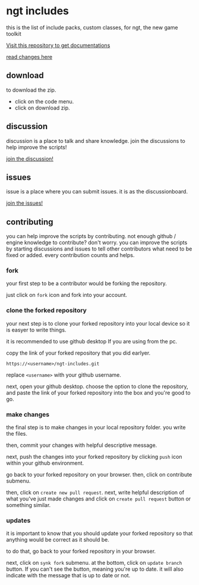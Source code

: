 # ngt includes

this is the list of include packs, custom classes, for ngt, the new game toolkit

[Visit this repository to get documentations](https://github.com/harrymkt/ngt-docs)

[read changes here](changes.md)

## download

to download the zip.

* click on the code menu.
* click on download zip.

## discussion

discussion is a place to talk and share knowledge. join the discussions to help improve the scripts!

[join the discussion!](https://github.com/harrymkt/ngt-includes/discussions)

## issues

issue is a place where you can submit issues. it is as the discussionboard.

[join the issues!](https://github.com/harrymkt/ngt-includes/issues)

## contributing

you can help improve the scripts by contributing. not enough github / engine knowledge to contribute? don't worry. you can improve the scripts by starting discussions and issues to tell other contributors what need to be fixed or added. every contribution counts and helps.

### fork

your first step to be a contributor would be forking the repository.

just click on `fork` icon and fork into your account.

### clone the forked repository

your next step is to clone your forked repository into your local device so it is easyer to write things.

it is recommended to use github desktop If you are using from the pc.

copy the link of your forked repository that you did earlyer.

```
https://<username>/ngt-includes.git
```

replace `<username>` with your github username.

next, open your github desktop. choose the option to clone the repository, and paste the link of your forked repository into the box and you're good to go.

### make changes

the final step is to make changes in your local repository folder. you write the files.

then, commit your changes with helpful descriptive message.

next, push the changes into your forked repository by clicking `push` icon within your github environment.

go back to your forked repository on your browser. then, click on contribute submenu.

then, click on `create new pull request`. next, write helpful description of what you've just made changes and click on `create pull request` button or something similar.

### updates

it is important to know that you should update your forked repository so that anything would be correct as it should be.

to do that, go back to your forked repository in your browser.

next, click on `synk fork` submenu. at the bottom, click on `update branch` button. If you can't see the button, meaning you're up to date. it will also indicate with the message that is up to date or not.
